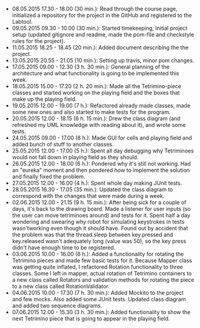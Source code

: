 - 08.05.2015 17.30 - 18.00 (30 min.):
	Read through the course page, initialized a repository for the project in the GitHub and registered to the Labtool.
- 09.05.2015 09.30 - 10.00 (30 min.):
	Started timekeeping, Initial project setup (updated gitignore and readme, made the pom-file and checkstyle rules for the project).
- 11.05.2015 18.25 - 18.45 (20 min.):
	Added document describing the the project.
- 13.05.2015 20.55 - 21.05 (10 min.):
	Setting up travis, minor pom changes.
- 17.05.2015 09.00 - 12.30 (3 h. 30 min.):
	General planning of the architecture and what functionality is going to be implemented this week.
- 18.05.2015 15.00 - 17.20 (2 h. 20 min.):
	Made all the Tetrimino-piece classes and started working on the playing field and the boxes that make up the playing field.
- 19.05.2015 12.00 - 19.00 (7 h.):
	Refactored already made classes, made some new ones and also started to make tests for the program.
- 20.05.2015 12.00 - 18.15 (6 h. 15 min.):
	Drew the class diagram (and refreshed my UML knowledge with reading about it), and wrote some tests.
- 24.05.2015 09.00 - 17.00 (8 h.):
	Made GUI for cells and playing field and added bunch of stuff to another classes.
- 25.05.2015 12.00 - 17.00 (5 h.):
	Spent all day debugging why Tetriminoes would not fall down in playing field as they should.
- 26.05.2015 12.00 - 18.00 (6 h.):
	Pondered why it's still not working. Had an "eureka" moment and then pondered how to implement the solution and finally fixed the problem.
- 27.05.2015 12.00 - 16.00 (4 h.):
	Spent whole day making JUnit tests.
- 28.05.2015 16.30 - 17.05 (35 min.):
	Updated the class diagram to correspond with the changes that were made during a week.
- 02.06.2015 12.00 - 21.15 (9 h. 15 min.):
	After being sick for a couple of days, it's back to the drawing board. Made a listener for user inputs (so the user can move tetriminoes
	around) and tests for it. Spent half a day wondering and swearing why robot for simulating keystrokes in tests wasn'tworking even
	though it should have. Found out by accident that the problem was that the thread.sleep between key.pressed and key.released wasn't
	adequately long (value was 50), so the key press didn't have enough time to be registered.
- 03.06.2015 10.00 - 16.00 (6 h.):
	Added a functionality for rotating the Tetrimino pieces and made few basic tests for it. Because Mapper class was getting quite inflated,
	I refactored Rotation functionality to three classes. Some I left in mapper, actual rotation of Tetrimino containers to a new class called
	Rotators and validation methods for rotating the piece to a new class called RotationValidator.
- 04.06.2015 10.00 - 17.30 (7 h. 30 min.):
	Added Mockito to the project and few mocks. Also added some JUnit tests. Updated class diagram and added two sequence diagrams.
- 07.06.2015 12.00 - 15.30 (3 h. 30 min.):
	Added functionality to show the next Tetrimino piece that is going to appear in the playing field.
